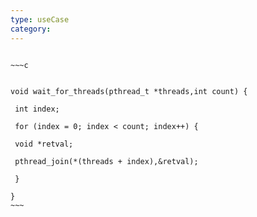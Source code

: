 ```yaml
---
type: useCase
category: 
---
```




  
```ad-example

~~~c
  

void wait_for_threads(pthread_t *threads,int count) {

 int index;

 for (index = 0; index < count; index++) {

 void *retval;

 pthread_join(*(threads + index),&retval);

 }

}
~~~
```
